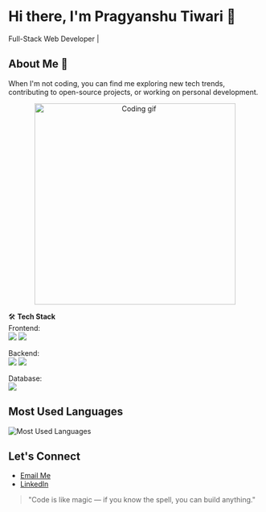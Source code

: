 # Hi there, I'm Pragyanshu Tiwari 👋
Full-Stack Web Developer |

## About Me 🚀
When I'm not coding, you can find me exploring new tech trends, contributing to open-source projects, or working on personal development.

<p align="center">
  <img src="https://media.giphy.com/media/qgQUggAC3Pfv687qPC/giphy.gif" width="400" alt="Coding gif"/>
</p>

🛠️ **Tech Stack**  
Frontend:  
<img src="https://img.shields.io/badge/React-20232A?style=for-the-badge&logo=react&logoColor=61DAFB"/> 
<img src="https://img.shields.io/badge/Next.js-black?style=for-the-badge&logo=next.js"/> 

Backend:  
<img src="https://img.shields.io/badge/Node.js-339933?style=for-the-badge&logo=nodedotjs&logoColor=white"/> 
<img src="https://img.shields.io/badge/Express.js-000000?style=for-the-badge&logo=express&logoColor=white"/>

Database:  
<img src="https://img.shields.io/badge/MongoDB-4EA94B?style=for-the-badge&logo=mongodb&logoColor=white"/> 


## Most Used Languages
![Most Used Languages](https://github-readme-stats.vercel.app/api/top-langs/?username=Pragyanshu08&layout=compact)


## Let's Connect
- [Email Me](mailto:yashtiwari4000@gmail.com)
- [LinkedIn](https://www.linkedin.com/in/pragyanshutiwari/)

> "Code is like magic — if you know the spell, you can build anything."
